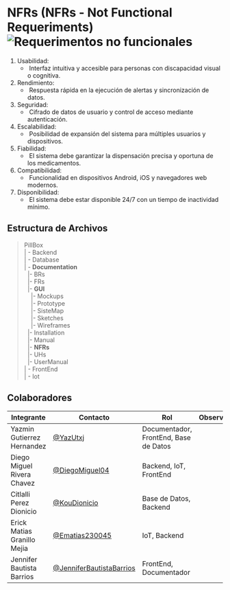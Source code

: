 # NFRs (NFRs - Not Functional Requeriments)![Requerimentos no funcionales](https://img.shields.io/badge/Microsoft_Word-2B579A?style=for-the-badge&logo=microsoft-word&logoColor=white)

1.	Usabilidad:
	- &nbsp;Interfaz intuitiva y accesible para personas con discapacidad visual o cognitiva.
2.	Rendimiento:
	- &nbsp;Respuesta rápida en la ejecución de alertas y sincronización de datos.
3.	Seguridad:
	- &nbsp;Cifrado de datos de usuario y control de acceso mediante autenticación.
4.	Escalabilidad:
	- &nbsp;Posibilidad de expansión del sistema para múltiples usuarios y dispositivos.
5.	Fiabilidad:
	- &nbsp;El sistema debe garantizar la dispensación precisa y oportuna de los medicamentos.
6.	Compatibilidad:
	- &nbsp;Funcionalidad en dispositivos Android, iOS y navegadores web modernos.
7.	Disponibilidad:
	- &nbsp;El sistema debe estar disponible 24/7 con un tiempo de inactividad mínimo.



## Estructura de Archivos

>PillBox<br>
>| - Backend <br>
>| - Database<br>
>| - **Documentation**<br>
> &nbsp;&nbsp;|- BRs<br>
> &nbsp;&nbsp;|- FRs<br>
> &nbsp;&nbsp;|- **GUI**<br>
> &nbsp;&nbsp;&nbsp;&nbsp;|- Mockups<br>
> &nbsp;&nbsp;&nbsp;&nbsp;|- Prototype<br>
> &nbsp;&nbsp;&nbsp;&nbsp;|- SisteMap<br>
> &nbsp;&nbsp;&nbsp;&nbsp;|- Sketches<br>
> &nbsp;&nbsp;&nbsp;&nbsp;|- Wireframes<br>
> &nbsp;&nbsp;|- Installation<br>
> &nbsp;&nbsp;|- Manual<br>
> &nbsp;&nbsp;|- **NFRs**<br>
> &nbsp;&nbsp;|- UHs<br>
> &nbsp;&nbsp;|- UserManual<br>
>| - FrontEnd <br>
>| - Iot <br>
## Colaboradores


|Integrante|Contacto|Rol|Observaciones|
|------------|--------|---|---|
|Yazmin Gutierrez Hernandez|[@YazUtxj](https://github.com/YazUtxj)|Documentador, FrontEnd, Base de Datos||
|Diego Miguel Rivera Chavez|[@DiegoMiguel04](https://github.com/DiegoMiguel04)|Backend, IoT, FrontEnd| |
|Citlalli Perez Dionicio |[@KouDionicio](https://github.com/KouDionicio)|Base de Datos, Backend| |
|Erick Matias Granillo Mejia|[@Ematias230045](https://github.com/Ematias230045)|IoT, Backend| |
|Jennifer Bautista Barrios|[@JenniferBautistaBarrios](https://github.com/JenniferBautistaBarrios)|FrontEnd, Documentador| |